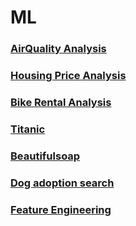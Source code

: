 # ML

### [AirQuality Analysis](https://github.com/jieunlim/ML/blob/main/AirQuality%20Analysis.ipynb)

### [Housing Price Analysis](https://github.com/jieunlim/ML/blob/main/Housing%20Price%20Analysis.ipynb)

### [Bike Rental Analysis](https://github.com/jieunlim/ML/blob/main/Bike%20Sharing%20System.pdf)

### [Titanic](https://github.com/jieunlim/Titanic)

### [Beautifulsoap](https://github.com/jieunlim/ML/blob/main/BeautifulSoup.ipynb)

### [Dog adoption search](https://github.com/jieunlim/ML/blob/main/Web_search.ipynb)

### [Feature Engineering](https://github.com/jieunlim/ML/blob/main/FeatureEngineering.ipynb.ipynb)


